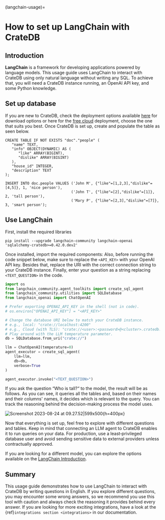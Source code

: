 (langchain-usage)=
# How to set up LangChain with CrateDB

## Introduction

**LangChain** is a framework for developing applications powered by language models.
This usage guide uses LangChain to interact with CrateDB using only natural language without writing any SQL.
To achieve that, you will need a CrateDB instance running, an OpenAI API key, and some Python knowledge.

## Set up database

If you are new to CrateDB, check the deployment options available [here](https://cratedb.com/download) for download options or here for the [free cloud](https://cratedb.com/lp-crfree?hsCtaTracking=3d8a5114-8592-4ec6-adc7-3714f5fe403d%7Cf1d1dba0-a936-41c2-9c7f-1ffb2c24745a) deployment, choose the one that suits you best. Once CrateDB is set up, create and populate the table as seen below.

```psql
CREATE TABLE IF NOT EXISTS "doc"."people" (
   "name" TEXT,
   "info" OBJECT(DYNAMIC) AS (
      "like" ARRAY(BIGINT),
      "dislike" ARRAY(BIGINT)
   ),
   "house_id" INTEGER,
   "description" TEXT
);
```

```psql
INSERT INTO doc.people VALUES ('John M', {"like"=[1,2,3],"dislike"=[4,5]}, 1, 'nice person'),
                              ('John T', {"like"=[2],"dislike"=[1]}, 2, 'tall person'),
                              ('Mary P', {"like"=[2,3],"dislike"=[7]}, 3, 'smart person');
```

## Use LangChain

First, install the required libraries

```shell
pip install --upgrade langchain-community langchain-openai 'sqlalchemy-cratedb>=0.42.0.dev2'
```

Once installed, import the required components:
Also, before running the code snippet below, make sure to replace the
`<API_KEY>` with your OpenAI API key. Besides that, replace the URI with
the correct connection string to your CrateDB instance. Finally, enter
your question as a string replacing `<TEXT_QUESTION>` in the code.

```python
import os
from langchain_community.agent_toolkits import create_sql_agent
from langchain_community.utilities import SQLDatabase
from langchain_openai import ChatOpenAI

# Prefer exporting OPENAI_API_KEY in the shell (not in code).
# os.environ["OPENAI_API_KEY"] = "<API_KEY>"

# Change the database URI below to match your CrateDB instance.
# e.g., local: "crate://localhost:4200"
# e.g., Cloud (with TLS): "crate://<user>:<password>@<cluster>.cratedb.net:4200?ssl=true"
# Play around with the LLM temperature parameter.
db = SQLDatabase.from_uri("crate://")

llm = ChatOpenAI(temperature=0)
agent_executor = create_sql_agent(
    llm=llm,
    db=db,
    verbose=True
)

agent_executor.invoke("<TEXT_QUESTION>")
```

If you ask the question “Who is tall?“ to the model, the result will be as follows. As you can see, it queries all the tables and, based on their names and their columns' names, it decides which is relevant to the query. You can track the reasoning behind the decision-making process the model uses.

![Screenshot 2023-08-24 at 09.27.52|599x500](https://us1.discourse-cdn.com/flex020/uploads/crate/original/2X/8/8b84ca86108a641c944c880894c0b9ac19628a52.png){h=400px}

Now that everything is set up, feel free to explore with different questions
and tables. Keep in mind that connecting an LLM agent to CrateDB enables it
to run queries on your data. For production, use a least‑privileged database
user and avoid sending sensitive data to external providers unless
contractually approved.

If you are looking for a different model, you can explore the options
available on the [LangChain Introduction].

## Summary

This usage guide demonstrates how to use LangChain to interact with CrateDB by
writing questions in English.
If you explore different questions, you may encounter some wrong answers,
so we recommend you use this tool with caution and always check the reasoning
it provides behind every answer. If you are looking for more exciting
integrations, have a look at the {ref}`integrations section <integrations>`
in our documentation.


[LangChain Introduction]: https://python.langchain.com/docs/introduction/
